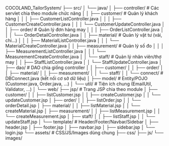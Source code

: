 COCOLAND_TailorSystem/
├── src/
│   └── java/
│       ├── controller/                  # Các servlet chia theo module chức năng
│       │   ├── customer/               # Quản lý khách hàng
│       │   │   ├── CustomerListController.java
│       │   │   ├── CustomerCreateController.java
│       │   │   └── CustomerUpdateController.java
│       │   ├── order/                  # Quản lý đơn hàng may
│       │   │   ├── OrderListController.java
│       │   │   └── OrderDetailController.java
│       │   ├── material/               # Quản lý vật tư (vải, chỉ…)
│       │   │   ├── MaterialListController.java
│       │   │   └── MaterialCreateController.java
│       │   ├── measurement/            # Quản lý số đo
│       │   │   ├── MeasurementListController.java
│       │   │   └── MeasurementCreateController.java
│       │   └── staff/                  # Quản lý nhân viên/thợ may
│       │       ├── StaffListController.java
│       │       └── StaffUpdateController.java
│       ├── dao/                        # DAO chia giống controller
│       │   ├── customer/
│       │   ├── order/
│       │   ├── material/
│       │   ├── measurement/
│       │   └── staff/
│       │   └── connect/                # DBConnect.java (kết nối cơ sở dữ liệu)
│       ├── model/                      # Entity/POJO (Customer.java, Order.java, …)
│       └── util/                       # Tiện ích chung (EmailUtil, Validator, …)
│
└── web/
    ├── jsp/                            # Trang JSP chia theo module
    │   ├── customer/
    │   │   ├── listCustomer.jsp
    │   │   ├── createCustomer.jsp
    │   │   └── updateCustomer.jsp
    │   ├── order/
    │   │   ├── listOrder.jsp
    │   │   └── orderDetail.jsp
    │   ├── material/
    │   │   ├── listMaterial.jsp
    │   │   └── createMaterial.jsp
    │   ├── measurement/
    │   │   ├── listMeasurement.jsp
    │   │   └── createMeasurement.jsp
    │   ├── staff/
    │   │   ├── listStaff.jsp
    │   │   └── updateStaff.jsp
    │   └── template/                   # Header/Footer/Navbar/Sidebar
    │       ├── header.jsp
    │       ├── footer.jsp
    │       ├── navbar.jsp
    │       ├── sidebar.jsp
    │       └── login.jsp
    └── assets/                         # CSS/JS/Images dùng chung
        ├── css/
        ├── js/
        └── images/